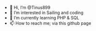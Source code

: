 - 👋 Hi, I’m @Tinus899
- 👀 I’m interested in Sailing and coding
- 🌱 I’m currently learning PHP & SQL
- 📫 How to reach me; via this github page

